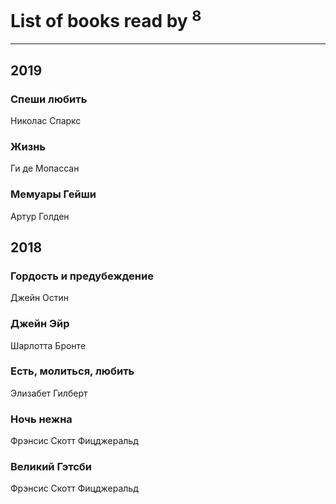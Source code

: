 # List of books read by [](http://vk.com/id17479508)<sup>8</sup>
---

## 2019

### Спеши любить
Николас Спаркс


### Жизнь
Ги де Мопассан


### Мемуары Гейши
Артур Голден



## 2018

### Гордость и предубеждение
Джейн Остин


### Джейн Эйр
Шарлотта Бронте


### Есть, молиться, любить
Элизабет Гилберт


### Ночь нежна
Фрэнсис Скотт Фицджеральд


### Великий Гэтсби
Фрэнсис Скотт Фицджеральд



